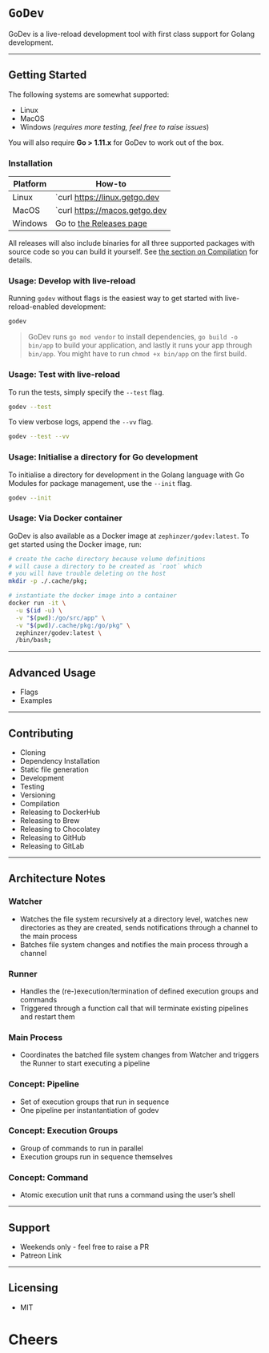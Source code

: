 # `GoDev`
GoDev is a live-reload development tool with first class support for Golang development.

- - -

## Getting Started
The following systems are somewhat supported:

- Linux
- MacOS
- Windows (*requires more testing, feel free to raise issues*)

You will also require **Go > 1.11.x** for GoDev to work out of the box.



### Installation

| Platform | How-to |
| --- | --- |
| Linux | `curl https://linux.getgo.dev | sh` |
| MacOS | `curl https://macos.getgo.dev | sh` |
| Windows | Go to [the Releases page](./releases) |

All releases will also include binaries for all three supported packages with source code so you can build it yourself. See [the section on Compilation](#compilation) for details.



### Usage: Develop with live-reload
Running `godev` without flags is the easiest way to get started with live-reload-enabled development:

```sh
godev
```

> GoDev runs `go mod vendor` to install dependencies, `go build -o bin/app` to build your application, and lastly it runs your app through `bin/app`. You might have to run `chmod +x bin/app` on the first build.



### Usage: Test with live-reload
To run the tests, simply specify the `--test` flag.

```sh
godev --test
```

To view verbose logs, append the `--vv` flag.

```sh
godev --test --vv
```



### Usage: Initialise a directory for Go development
To initialise a directory for development in the Golang language with Go Modules for package management, use the `--init` flag.

```sh
godev --init
```



### Usage: Via Docker container
GoDev is also available as a Docker image at `zephinzer/godev:latest`. To get started using the Docker image, run:

```sh
# create the cache directory because volume definitions
# will cause a directory to be created as `root` which
# you will have trouble deleting on the host
mkdir -p ./.cache/pkg;

# instantiate the docker image into a container
docker run -it \
  -u $(id -u) \
  -v "$(pwd):/go/src/app" \
  -v "$(pwd)/.cache/pkg:/go/pkg" \
  zephinzer/godev:latest \
  /bin/bash;
```

- - -

## Advanced Usage
- Flags
- Examples

- - -

## Contributing
- Cloning
- Dependency Installation
- Static file generation
- Development
- Testing
- Versioning
- Compilation
- Releasing to DockerHub
- Releasing to Brew
- Releasing to Chocolatey
- Releasing to GitHub
- Releasing to GitLab

- - -

## Architecture Notes

### Watcher
- Watches the file system recursively at a directory level, watches new directories as they are created, sends notifications through a channel to the main process
- Batches file system changes and notifies the main process through a channel
### Runner
- Handles the (re-)execution/termination of defined execution groups and commands
- Triggered through a function call that will terminate existing pipelines and restart them
### Main Process
- Coordinates the batched file system changes from Watcher and triggers the Runner to start executing a pipeline
### Concept: Pipeline
- Set of execution groups that run in sequence
- One pipeline per instantantiation of godev
### Concept: Execution Groups
- Group of commands to run in parallel
- Execution groups run in sequence themselves
### Concept: Command
- Atomic execution unit that runs a command using the user’s shell

- - -

## Support
- Weekends only - feel free to raise a PR
- Patreon Link

- - -

## Licensing
- MIT

# Cheers
